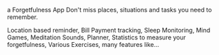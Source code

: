 a Forgetfulness App
Don't miss places, situations and tasks you need to remember.

Location based reminder,
Bill Payment tracking,
Sleep Monitoring,
Mind Games,
Meditation Sounds,
Planner,
Statistics to measure your forgetfulness,
Various Exercises,
many features like...
